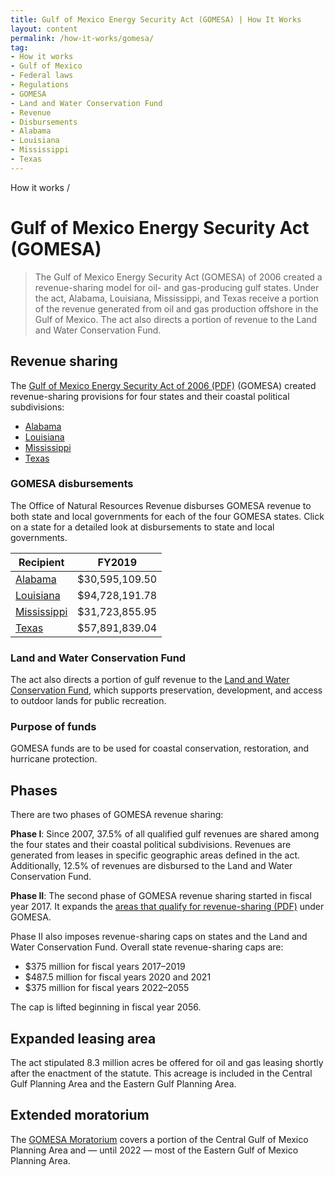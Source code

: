 ```yaml
---
title: Gulf of Mexico Energy Security Act (GOMESA) | How It Works
layout: content
permalink: /how-it-works/gomesa/
tag:
- How it works
- Gulf of Mexico
- Federal laws
- Regulations
- GOMESA
- Land and Water Conservation Fund
- Revenue
- Disbursements
- Alabama
- Louisiana
- Mississippi
- Texas
---
```


<custom-link to="/how-it-works/" className="breadcrumb link-charlie">How it works</custom-link> /
# Gulf of Mexico Energy Security Act (GOMESA)

> The Gulf of Mexico Energy Security Act (GOMESA) of 2006 created a revenue-sharing model for oil- and gas-producing gulf states. Under the act, Alabama, Louisiana, Mississippi, and Texas receive a portion of the revenue generated from oil and gas production offshore in the Gulf of Mexico. The act also directs a portion of revenue to the Land and Water Conservation Fund.   

## Revenue sharing
The [Gulf of Mexico Energy Security Act of 2006 (PDF)](https://www.boem.gov/GOMESA/) (GOMESA) created revenue-sharing provisions for four states and their <glossary-term termKey="coastal political subdivision">coastal political subdivisions</glossary-term>:

* [Alabama](/explore/AL/#disbursements)
* [Louisiana](/explore/LA/#disbursements)
* [Mississippi](/explore/MS/#disbursements)
* [Texas](/explore/TX/#disbursements)

### GOMESA disbursements

The Office of Natural Resources Revenue disburses GOMESA revenue to both state and local governments for each of the four GOMESA states. Click on a state for a detailed look at disbursements to state and local governments.

<table class="table-basic u-margin-top u-margin-bottom">
    <thead>
    <tr>
        <th>Recipient</th>
        <th>FY2019</th>
    </tr>
    </thead>
    <tbody>
        <tr><td><a href="/explore/AL#federal-disbursements">Alabama</a></td><td class="numeric">$30,595,109.50</td></tr>
        <tr><td><a href="/explore/LA#federal-disbursements">Louisiana</a></td><td class="numeric">$94,728,191.78</td></tr>
        <tr><td><a href="/explore/MS#federal-disbursements">Mississippi</a></td><td class="numeric">$31,723,855.95</td></tr>
        <tr><td><a href="/explore/TX#federal-disbursements">Texas</a></td><td class="numeric">$57,891,839.04</td></tr>
    </tbody>
</table> 

### Land and Water Conservation Fund
The act also directs a portion of gulf revenue to the [Land and Water Conservation Fund](/how-it-works/land-and-water-conservation-fund/), which supports preservation, development, and access to outdoor lands for public recreation.

### Purpose of funds
GOMESA funds are to be used for coastal conservation, restoration, and hurricane protection.

## Phases
There are two phases of GOMESA revenue sharing:

**Phase I**: Since 2007, 37.5% of all qualified gulf revenues are shared among the four states and their coastal political subdivisions. Revenues are generated from leases in specific geographic areas defined in the act. Additionally, 12.5% of revenues are disbursed to the Land and Water Conservation Fund.

**Phase II**: The second phase of GOMESA revenue sharing started in fiscal year 2017. It expands the [areas that qualify for revenue-sharing (PDF)](/downloads/gomesa-map.pdf) under GOMESA.

Phase II also imposes revenue-sharing caps on states and the Land and Water Conservation Fund. Overall state revenue-sharing caps are:

- $375 million for fiscal years 2017–2019
- $487.5 million for fiscal years 2020 and 2021
- $375 million for fiscal years 2022–2055

The cap is lifted beginning in fiscal year 2056.

## Expanded leasing area
The act stipulated 8.3 million acres be offered for oil and gas leasing shortly after the enactment of the statute. This acreage is included in the Central Gulf Planning Area and the Eastern Gulf Planning Area.

## Extended moratorium
The [GOMESA Moratorium](https://www.boem.gov/Areas-Under-Moratoria/) covers a portion of the Central Gulf of Mexico Planning Area and — until 2022 — most of the Eastern Gulf of Mexico Planning Area.
